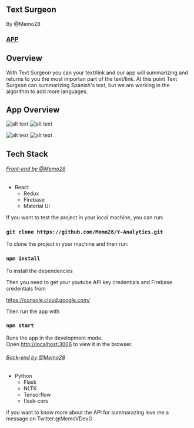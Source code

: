## Text Surgeon

By @Memo28

### [APP](https://text-summarazing.herokuapp.com)

## Overview

With Text Surgeon you can your text/link and our app will summarizing and returns to you the most importan part of the text/link. At this point Text Surgeon can summarizing Spanish's text, but we are working in the algorithm to add more languages.

## App Overview
![alt text](https://res.cloudinary.com/memovdg/image/upload/c_scale,w_400/v1573793123/1_gn88ta.png) ![alt text](https://res.cloudinary.com/memovdg/image/upload/c_scale,w_400/v1573793117/2_vpru3k.png)


![alt text](https://res.cloudinary.com/memovdg/image/upload/c_scale,w_400/v1573793124/3_zqyf9x.png) ![alt text](https://res.cloudinary.com/memovdg/image/upload/c_scale,w_400/v1573793128/4_xlgizw.png)


## Tech Stack

###### [Front-end by @Memo28](https://github.com/Memo28/Y-Analytics)
* React
  * Redux
  * Firebase
  * Material UI
 
 If you want to test the project in your local machine, you can run:
 
### `git clone https://github.com/Memo28/Y-Analytics.git`

To clone the project in your machine and then run:

 ### `npm install`

To install the dependencies

Then you need to get your youtube API key credentials and Firebase credentials from

https://console.cloud.google.com/

Then run the app with

### `npm start`
Runs the app in the development mode.<br>
Open [http://localhost:3006](http://localhost:3006) to view it in the browser.

###### [Back-end by @Memo28](https://github.com/Memo28/api-text-summarazing)
* Python
  * Flask
  * NLTK
  * Tensorflow
  * flask-cors
  
 if you want to know more about the API for summarazing leve me a message on Twitter:@MemoVDevG
